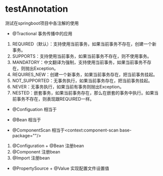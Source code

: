 # testAnnotation
测试在springboot项目中各注解的使用

* @Tractional 事务传播中的应用
1. REQUIRED（默认）：支持使用当前事务，如果当前事务不存在，创建一个新事务。
2. SUPPORTS：支持使用当前事务，如果当前事务不存在，则不使用事务。
3. MANDATORY：中文翻译为强制，支持使用当前事务，如果当前事务不存在，则抛出Exception。
4. REQUIRES_NEW：创建一个新事务，如果当前事务存在，把当前事务挂起。
5. NOT_SUPPORTED：无事务执行，如果当前事务存在，把当前事务挂起。
6. NEVER：无事务执行，如果当前有事务则抛出Exception。
7. NESTED：嵌套事务，如果当前事务存在，那么在嵌套的事务中执行。如果当前事务不存在，则表现跟REQUIRED一样。

* @Configuation
相当于<Beans><Beans>

* @Bean
相当于<Bean></Bean>

* @ComponentScan
相当于<context:component-scan base-package=""/>
1. @Configuration + @Bean 注册bean
2. @Component 注册bean
3. @Import 注册bean

* @PropertySource + @Value 实现配置文件设置值




